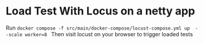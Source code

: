 # Load Test With Locus on a netty app
Run
`docker compose -f src/main/docker-compose/locust-compose.yml up  --scale worker=8
`
Then visit locust on your browser to trigger loaded tests 
